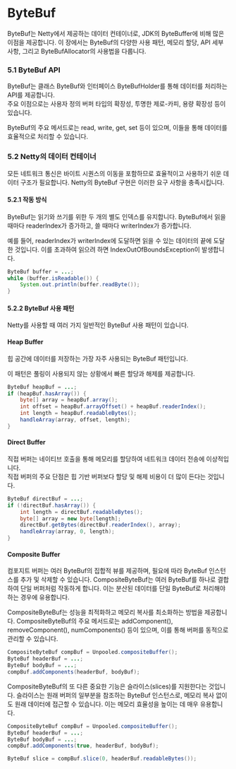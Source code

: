 # ByteBuf

ByteBuf는 Netty에서 제공하는 데이터 컨테이너로, JDK의 ByteBuffer에 비해 많은 이점을 제공합니다. 이 장에서는 ByteBuf의 다양한 사용 패턴, 메모리 할당, API 세부 사항, 그리고 ByteBufAllocator의 사용법을 다룹니다.

### 5.1 ByteBuf API

ByteBuf는 클래스 ByteBuf와 인터페이스 ByteBufHolder를 통해 데이터를 처리하는 API를 제공합니다. \
주요 이점으로는 사용자 정의 버퍼 타입의 확장성, 투명한 제로-카피, 용량 확장성 등이 있습니다.&#x20;

ByteBuf의 주요 메서드로는 read, write, get, set 등이 있으며, 이들을 통해 데이터를 효율적으로 처리할 수 있습니다.

### 5.2 Netty의 데이터 컨테이너

모든 네트워크 통신은 바이트 시퀀스의 이동을 포함하므로 효율적이고 사용하기 쉬운 데이터 구조가 필요합니다. Netty의 ByteBuf 구현은 이러한 요구 사항을 충족시킵니다.

#### 5.2.1 작동 방식

ByteBuf는 읽기와 쓰기를 위한 두 개의 별도 인덱스를 유지합니다. ByteBuf에서 읽을 때마다 readerIndex가 증가하고, 쓸 때마다 writerIndex가 증가합니다.&#x20;

예를 들어, readerIndex가 writerIndex에 도달하면 읽을 수 있는 데이터의 끝에 도달한 것입니다. 이를 초과하여 읽으려 하면 IndexOutOfBoundsException이 발생합니다.

```java
ByteBuf buffer = ...;
while (buffer.isReadable()) {
    System.out.println(buffer.readByte());
}
```

#### 5.2.2 ByteBuf 사용 패턴

Netty를 사용할 때 여러 가지 일반적인 ByteBuf 사용 패턴이 있습니다.

#### Heap Buffer

힙 공간에 데이터를 저장하는 가장 자주 사용되는 ByteBuf 패턴입니다.&#x20;

이 패턴은 풀링이 사용되지 않는 상황에서 빠른 할당과 해제를 제공합니다.&#x20;

```java
ByteBuf heapBuf = ...;
if (heapBuf.hasArray()) {                    
    byte[] array = heapBuf.array();                            
    int offset = heapBuf.arrayOffset() + heapBuf.readerIndex();  
    int length = heapBuf.readableBytes();           
    handleArray(array, offset, length);   
}
```

#### Direct Buffer

직접 버퍼는 네이티브 호출을 통해 메모리를 할당하여 네트워크 데이터 전송에 이상적입니다. \
직접 버퍼의 주요 단점은 힙 기반 버퍼보다 할당 및 해제 비용이 더 많이 든다는 것입니다.

```java
ByteBuf directBuf = ...;
if (!directBuf.hasArray()) {              
    int length = directBuf.readableBytes();               
    byte[] array = new byte[length];                              
    directBuf.getBytes(directBuf.readerIndex(), array);  
    handleArray(array, 0, length);        
}
```

#### Composite Buffer

컴포지트 버퍼는 여러 ByteBuf의 집합적 뷰를 제공하며, 필요에 따라 ByteBuf 인스턴스를 추가 및 삭제할 수 있습니다. CompositeByteBuf는 여러 ByteBuf를 하나로 결합하여 단일 버퍼처럼 작동하게 합니다. 이는 분산된 데이터를 단일 ByteBuf로 처리해야 하는 경우에 유용합니다.

CompositeByteBuf는 성능을 최적화하고 메모리 복사를 최소화하는 방법을 제공합니다. CompositeByteBuf의 주요 메서드로는 addComponent(), removeComponent(), numComponents() 등이 있으며, 이를 통해 버퍼를 동적으로 관리할 수 있습니다.

```java
CompositeByteBuf compBuf = Unpooled.compositeBuffer();
ByteBuf headerBuf = ...;
ByteBuf bodyBuf = ...;
compBuf.addComponents(headerBuf, bodyBuf);
```

CompositeByteBuf의 또 다른 중요한 기능은 슬라이스(slices)를 지원한다는 것입니다. 슬라이스는 원래 버퍼의 일부분을 참조하는 ByteBuf 인스턴스로, 메모리 복사 없이도 원래 데이터에 접근할 수 있습니다. 이는 메모리 효율성을 높이는 데 매우 유용합니다.

```java
CompositeByteBuf compBuf = Unpooled.compositeBuffer();
ByteBuf headerBuf = ...;
ByteBuf bodyBuf = ...;
compBuf.addComponents(true, headerBuf, bodyBuf);

ByteBuf slice = compBuf.slice(0, headerBuf.readableBytes());
```

